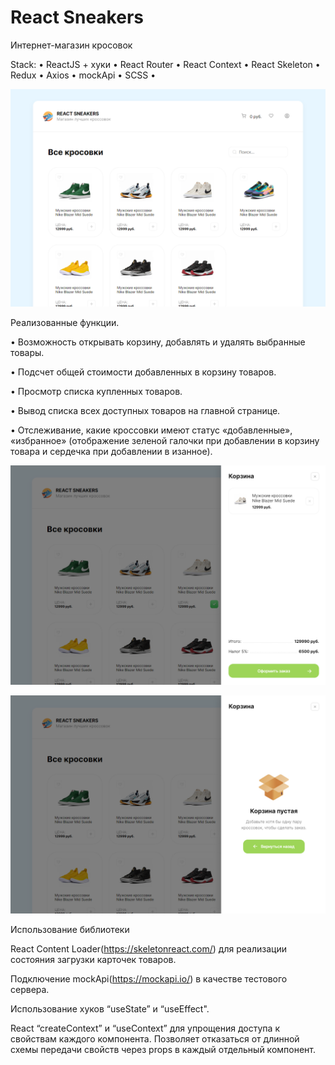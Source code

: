 # React Sneakers
Интернет-магазин кросовок 

Stack: • ReactJS + хуки • React Router • React Context • React Skeleton • Redux • Axios • mockApi • SCSS • 

![Главая страница](https://github.com/ElHilarion/react-sneakers/blob/main/sn-main-page.png)

Реализованные функции.

•	Возможность открывать корзину, добавлять и удалять выбранные товары. 

•	Подсчет общей стоимости добавленных в корзину товаров. 

•	Просмотр списка купленных товаров. 

•	Вывод списка всех доступных товаров на главной странице. 

•	Отслеживание, какие кроссовки имеют статус «добавленные», «избранное» (отображение зеленой галочки при добавлении в корзину товара и сердечка при добавлении в изанное).

![Корзина с заказами](https://github.com/ElHilarion/react-sneakers/blob/main/sn-basket-order.png)

![Пустая корзина](https://github.com/ElHilarion/react-sneakers/blob/main/sn-basket.png)

Использование библиотеки 

React Content Loader(https://skeletonreact.com/) для реализации состояния загрузки карточек товаров. 

Подключение mockApi(https://mockapi.io/) в качестве тестового сервера. 

Использование хуков “useState” и “useEffect". 

React “createContext” и “useContext” для упрощения доступа к свойствам каждого компонента. Позволяет отказаться от длинной схемы передачи свойств через props в каждый отдельный компонент. 
